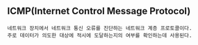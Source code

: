 ## ICMP(Internet Control Message Protocol)

    네트워크 장치에서 네트워크 통신 오류를 진단하는 네트워크 계층 프로토콜이다.
    주로 데이터가 의도한 대상에 적시에 도달하는지의 여부를 확인하는데 사용된다.
